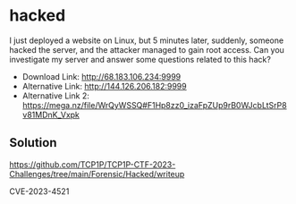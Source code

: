 # hacked

I just deployed a website on Linux, but 5 minutes later, suddenly, someone hacked the server, and the attacker managed to gain root access. Can you investigate my server and answer some questions related to this hack?

- Download Link: http://68.183.106.234:9999
- Alternative Link: http://144.126.206.182:9999
- Alternative Link 2: https://mega.nz/file/WrQyWSSQ#F1Hp8zz0_izaFpZUp9rB0WJcbLtSrP8v81MDnK_Vxpk

## Solution

https://github.com/TCP1P/TCP1P-CTF-2023-Challenges/tree/main/Forensic/Hacked/writeup

CVE-2023-4521


